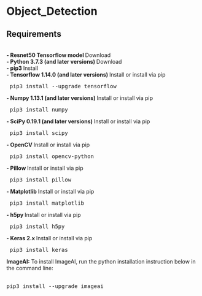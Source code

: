 # Object_Detection
## Requirements
<br> 
       <span><b>- Resnet50 Tensorflow model </b>      <a href="https://github.com/OlafenwaMoses/ImageAI/releases/download/1.0/resnet50_coco_best_v2.0.1.h5" style="text-decoration: none;" >Download</a>  </span> <br>
       <span><b>- Python 3.7.3 (and later versions) </b>      <a href="https://www.python.org/downloads/" style="text-decoration: none;" >Download</a>  </span> <br>
       <span><b>- pip3 </b>              <a href="https://pypi.python.org/pypi/pip" style="text-decoration: none;" >Install</a></span> <br>
       <span><b>- Tensorflow 1.14.0 (and later versions)  </b>      <a href="https://www.tensorflow.org/install/install_windows" style="text-decoration: none;" > Install</a></span> or install via pip <pre> pip3 install --upgrade tensorflow </pre> 
       <span><b>- Numpy 1.13.1 (and later versions) </b>      <a href="https://www.scipy.org/install.html" style="text-decoration: none;" >Install</a></span> or install via pip <pre> pip3 install numpy </pre> 
       <span><b>- SciPy 0.19.1 (and later versions) </b>      <a href="https://www.scipy.org/install.html" style="text-decoration: none;" >Install</a></span> or install via pip <pre> pip3 install scipy </pre> 
       <span><b>- OpenCV  </b>        <a href="https://pypi.python.org/pypi/opencv-python" style="text-decoration: none;" >Install</a></span> or install via pip <pre> pip3 install opencv-python </pre> 
       <span><b>- Pillow  </b>       <a href="https://pypi.org/project/Pillow/2.2.1/" style="text-decoration: none;" >Install</a></span> or install via pip <pre> pip3 install pillow </pre> 
       <span><b>- Matplotlib  </b>       <a href="https://matplotlib.org/users/installing.html" style="text-decoration: none;" >Install</a></span> or install via pip <pre> pip3 install matplotlib </pre> 
       <span><b>- h5py  </b>       <a href="http://docs.h5py.org/en/latest/build.html" style="text-decoration: none;" >Install</a></span> or install via pip <pre> pip3 install h5py </pre> 
       <span><b>- Keras 2.x  </b>     <a href="https://keras.io/#installation" style="text-decoration: none;" >Install</a></span> or install via pip <pre> pip3 install keras </pre> 
 <b>ImageAI:</b> To install ImageAI, run the python installation instruction below in the command line: <br><br>
    <pre>pip3 install --upgrade imageai </pre> <br><br> <br>
    
